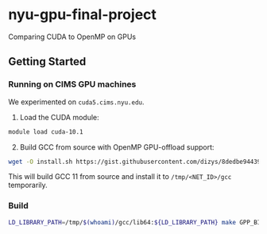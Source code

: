 # nyu-gpu-final-project

Comparing CUDA to OpenMP on GPUs

## Getting Started

### Running on CIMS GPU machines

We experimented on `cuda5.cims.nyu.edu`.

1. Load the CUDA module:

```bash
module load cuda-10.1
```

2. Build GCC from source with OpenMP GPU-offload support:

```bash
wget -O install.sh https://gist.githubusercontent.com/dizys/8dedbe94439b91d759b6c1e6e316d542/raw/88fd90611513e4caf89cdfb41ae6734ca6e1a2ea/build_gcc_with_offload.sh && sh install.sh
```

This will build GCC 11 from source and install it to `/tmp/<NET_ID>/gcc` temporarily.

### Build

```bash
LD_LIBRARY_PATH=/tmp/$(whoami)/gcc/lib64:${LD_LIBRARY_PATH} make GPP_BIN=/tmp/$(whoami)/gcc/bin/g++
```
